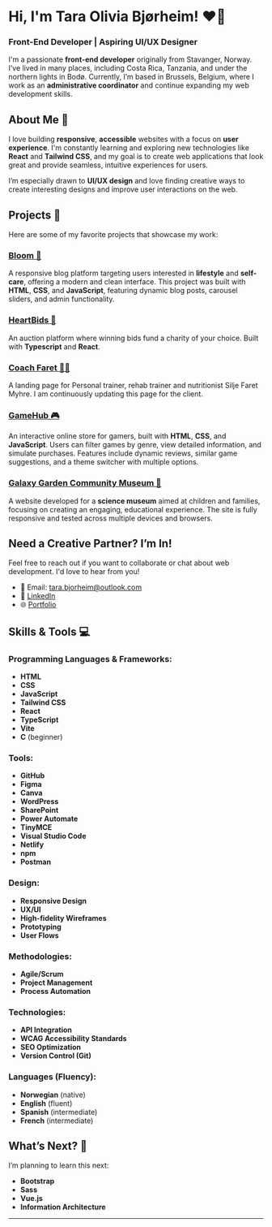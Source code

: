 # Hi, I'm Tara Olivia Bjørheim! ❤️‍🔥

### Front-End Developer | Aspiring UI/UX Designer

I'm a passionate **front-end developer** originally from Stavanger, Norway. I’ve lived in many places, including Costa Rica, Tanzania, and under the northern lights in Bodø. Currently, I’m based in Brussels, Belgium, where I work as an **administrative coordinator** and continue expanding my web development skills.

## About Me 🌟

I love building **responsive**, **accessible** websites with a focus on **user experience**. I'm constantly learning and exploring new technologies like **React** and **Tailwind CSS**, and my goal is to create web applications that look great and provide seamless, intuitive experiences for users.

I’m especially drawn to **UI/UX design** and love finding creative ways to create interesting designs and improve user interactions on the web.

## Projects 🌱

Here are some of my favorite projects that showcase my work:

### [Bloom 🌼](https://bloom-lifestyle-blog.netlify.app/)
A responsive blog platform targeting users interested in **lifestyle** and **self-care**, offering a modern and clean interface. This project was built with **HTML**, **CSS**, and **JavaScript**, featuring dynamic blog posts, carousel sliders, and admin functionality.

### [HeartBids 💚](https://heartbids.netlify.app/)
An auction platform where winning bids fund a charity of your choice. Built with **Typescript** and **React**.

### [Coach Faret 💪🏻](https://siljefaret.com/)
A landing page for Personal trainer, rehab trainer and nutritionist Silje Faret Myhre. I am continuously updating this page for the client.

### [GameHub 🎮](https://game-hub-with-themes.netlify.app/)
An interactive online store for gamers, built with **HTML**, **CSS**, and **JavaScript**. Users can filter games by genre, view detailed information, and simulate purchases. Features include dynamic reviews, similar game suggestions, and a theme switcher with multiple options.

### [Galaxy Garden Community Museum 🌌](https://galaxygarden.netlify.app/)
A website developed for a **science museum** aimed at children and families, focusing on creating an engaging, educational experience. The site is fully responsive and tested across multiple devices and browsers.

## Need a Creative Partner? I’m In!

Feel free to reach out if you want to collaborate or chat about web development. I'd love to hear from you!

- 📧 Email: tara.bjorheim@outlook.com
- 💼 [LinkedIn](https://www.linkedin.com/in/tara-olivia-bj%C3%B8rheim-198110228?lipi=urn%3Ali%3Apage%3Ad_flagship3_profile_view_base_contact_details%3BjVvogZn1RQK40a%2BGJgJ%2Feg%3D%3D)
- 🌐 [Portfolio](https://tara-olivia.netlify.app/)

## Skills & Tools 💻

### Programming Languages & Frameworks:
- **HTML**
- **CSS**
- **JavaScript**
- **Tailwind CSS**
- **React**
- **TypeScript**
- **Vite**
- **C** (beginner)

### Tools:
- **GitHub**
- **Figma**
- **Canva**
- **WordPress**
- **SharePoint**
- **Power Automate**
- **TinyMCE**
- **Visual Studio Code**
- **Netlify**
- **npm**
- **Postman**

### Design:
- **Responsive Design**
- **UX/UI**
- **High-fidelity Wireframes**
- **Prototyping**
- **User Flows**

### Methodologies:
- **Agile/Scrum**
- **Project Management**
- **Process Automation**

### Technologies:
- **API Integration**
- **WCAG Accessibility Standards**
- **SEO Optimization**
- **Version Control (Git)**

### Languages (Fluency):
- **Norwegian** (native)
- **English** (fluent)
- **Spanish** (intermediate)
- **French** (intermediate)

## What’s Next? 🚀

I’m planning to learn this next:
- **Bootstrap**
- **Sass**
- **Vue.js**
- **Information Architecture**

---

